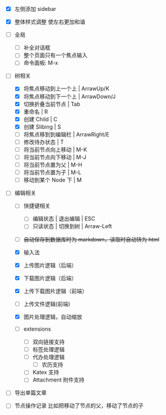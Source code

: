 - [X] 左侧添加 sidebar
- [X] 整体样式调整
  使左右更加和谐
- [ ] 全局

  - [ ] 补全对话框
  - [ ] 整个页面只有一个焦点输入
  - [ ] 命令面板: M-x
- [ ] 树相关

  - [X] 将焦点移动到上一个上 | ArrawUp/K
  - [X] 将焦点移动到下一个上 | ArrawDown/J
  - [X] 切换折叠当前节点 | Tab
  - [X] 重命名 | R
  - [X] 创建 Child | C
  - [X] 创建 Slibing | S
  - [ ] 将焦点移到到编辑栏 | ArrawRight/E
  - [ ] 修改待办状态 | T
  - [ ] 将当前节点向上移动 | M-K
  - [ ] 将当前节点向下移动 | M-J
  - [ ] 将当前节点置为父 | M-H
  - [ ] 将当前节点置为子 | M-L
  - [ ] 移动到某个 Node 下 | M
- [ ] 编辑相关

  - [ ] 快捷键相关

    - [ ] 编辑状态 | 退出编辑 | ESC
    - [ ] 只读状态 | 切换到树 | Arraw-Left
  - [ ] ~~自动保存到数据库时为 markdown，读取时自动转为 html~~
  - [X] 输入法
  - [X] 上传图片逻辑（后端）
  - [X] 下载图片逻辑（后端）
  - [X] 上传下载图片逻辑（前端）
  - [ ] 上传文件逻辑(前端)
  - [X] 图片处理逻辑，自动缩放
  - [ ] extensions

    - [ ] 双向链接支持
    - [ ] 标签处理逻辑
    - [ ] 代办处理逻辑
      - [ ] 农历支持
    - [ ] Katex 支持
    - [ ] Attachment 附件支持
- [ ] 导出单篇文章
- [ ] 节点操作记录
  比如把移动了节点的父，移动了节点的子
